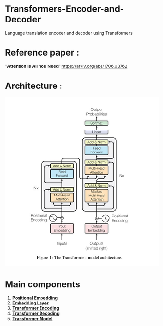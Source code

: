 # Transformers-Encoder-and-Decoder
Language translation encoder and decoder using Transformers

# Reference paper : 
"**Attention Is All You Need**"
https://arxiv.org/abs/1706.03762

# Architecture :
![alt text](Transformer_Encoder_Decoder_Attention.jpg)

# Main components
1. [**Positional Embedding**](/Transformer/com/iqvia/Positional_Embedding.py)
2. [**Embedding Layer**](/Transformer/com/iqvia/Embeddings.py)
3. [**Transformer Encoding**](/Transformer/com/iqvia/TransformerEncoder.py)
4. [**Transformer Decoding**](/Transformer/com/iqvia/TransformerDecoder.py)
5. [**Transformer Model**](/Transformer/com/iqvia/TransformerModel.py)
   
